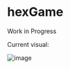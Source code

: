 # hexGame
Work in Progress

Current visual:

![image](https://github.com/julienliang2740/hexGame/assets/88892980/76b1fcc1-3e2e-4713-824c-3f87dd88ac40)

